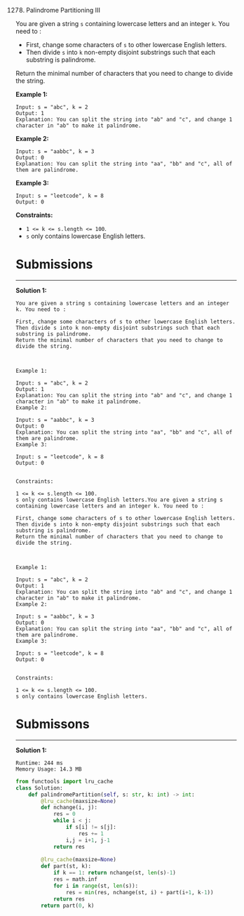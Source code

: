 1278. Palindrome Partitioning III

You are given a string `s` containing lowercase letters and an integer `k`. You need to :

* First, change some characters of `s` to other lowercase English letters.
* Then divide `s` into `k` non-empty disjoint substrings such that each substring is palindrome.

Return the minimal number of characters that you need to change to divide the string.

 

**Example 1:**
```
Input: s = "abc", k = 2
Output: 1
Explanation: You can split the string into "ab" and "c", and change 1 character in "ab" to make it palindrome.
```

**Example 2:**
```
Input: s = "aabbc", k = 3
Output: 0
Explanation: You can split the string into "aa", "bb" and "c", all of them are palindrome.
```

**Example 3:**
```
Input: s = "leetcode", k = 8
Output: 0
```

**Constraints:**

* `1 <= k <= s.length <= 100`.
* `s` only contains lowercase English letters.

# Submissions
---
**Solution 1:**
```
You are given a string s containing lowercase letters and an integer k. You need to :

First, change some characters of s to other lowercase English letters.
Then divide s into k non-empty disjoint substrings such that each substring is palindrome.
Return the minimal number of characters that you need to change to divide the string.

 

Example 1:

Input: s = "abc", k = 2
Output: 1
Explanation: You can split the string into "ab" and "c", and change 1 character in "ab" to make it palindrome.
Example 2:

Input: s = "aabbc", k = 3
Output: 0
Explanation: You can split the string into "aa", "bb" and "c", all of them are palindrome.
Example 3:

Input: s = "leetcode", k = 8
Output: 0
 

Constraints:

1 <= k <= s.length <= 100.
s only contains lowercase English letters.You are given a string s containing lowercase letters and an integer k. You need to :

First, change some characters of s to other lowercase English letters.
Then divide s into k non-empty disjoint substrings such that each substring is palindrome.
Return the minimal number of characters that you need to change to divide the string.

 

Example 1:

Input: s = "abc", k = 2
Output: 1
Explanation: You can split the string into "ab" and "c", and change 1 character in "ab" to make it palindrome.
Example 2:

Input: s = "aabbc", k = 3
Output: 0
Explanation: You can split the string into "aa", "bb" and "c", all of them are palindrome.
Example 3:

Input: s = "leetcode", k = 8
Output: 0
 

Constraints:

1 <= k <= s.length <= 100.
s only contains lowercase English letters.
```

# Submissons
---
**Solution 1:**
```
Runtime: 244 ms
Memory Usage: 14.3 MB
```
```python
from functools import lru_cache
class Solution:
    def palindromePartition(self, s: str, k: int) -> int:
        @lru_cache(maxsize=None)
        def nchange(i, j):
            res = 0
            while i < j:
                if s[i] != s[j]:
                    res += 1
                i,j = i+1, j-1
            return res
        
        @lru_cache(maxsize=None)
        def part(st, k):
            if k == 1: return nchange(st, len(s)-1)
            res = math.inf
            for i in range(st, len(s)):
                res = min(res, nchange(st, i) + part(i+1, k-1))
            return res
        return part(0, k)
```